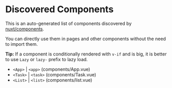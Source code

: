 # Discovered Components

This is an auto-generated list of components discovered by [nuxt/components](https://github.com/nuxt/components).

You can directly use them in pages and other components without the need to import them.

**Tip:** If a component is conditionally rendered with `v-if` and is big, it is better to use `Lazy` or `lazy-` prefix to lazy load.

- `<App>` | `<app>` (components/App.vue)
- `<Task>` | `<task>` (components/Task.vue)
- `<List>` | `<list>` (components/list.vue)

